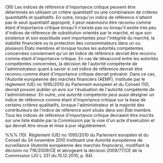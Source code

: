 (36) Les indices de référence d'importance critique peuvent être déterminés en utilisant un critère quantitatif ou une combinaison de critères quantitatifs et qualitatifs. En outre, lorsqu'un indice de référence n'atteint pas le seuil quantitatif approprié, il peut néanmoins être reconnu comme étant d'importance critique lorsqu'il n'existe pas ou lorsqu'il existe très peu d'indices de référence de substitution orientés par le marché, et que son existence et son exactitude sont importantes pour l'intégrité du marché, la stabilité financière ou la protection des consommateurs dans un ou plusieurs États membres et lorsque toutes les autorités compétentes concernées conviennent qu'un tel indice de référence devrait être reconnu comme étant d'importance critique. En cas de désaccord entre les autorités compétentes concernées, la décision de l'autorité compétente de l'administrateur quant à savoir si cet indice de référence devrait être reconnu comme étant d'importance critique devrait prévaloir. Dans ce cas, l'Autorité européenne des marchés financiers (AEMF), instituée par le règlement (UE) no 1095/2010 du Parlement européen et du Conseil (10), devrait pouvoir publier un avis sur l'évaluation de l'autorité compétente de l'administrateur. En outre, une autorité compétente peut aussi désigner un indice de référence comme étant d'importance critique sur la base de certains critères qualitatifs, lorsque l'administrateur et la majorité des contributeurs de l'indice de référence sont situés dans son État membre. Tous les indices de référence d'importance critique devraient être inscrits sur une liste établie par la Commission par la voie d'un acte d'exécution et qui devrait être revue et mise à jour régulièrement.

%%% (10)  Règlement (UE) no 1095/2010 du Parlement européen et du Conseil du 24 novembre 2010 instituant une Autorité européenne de surveillance (Autorité européenne des marchés financiers), modifiant la décision no 716/2009/CE et abrogeant la décision 2009/77/CE de la Commission (JO L 331 du 15.12.2010, p. 84).
